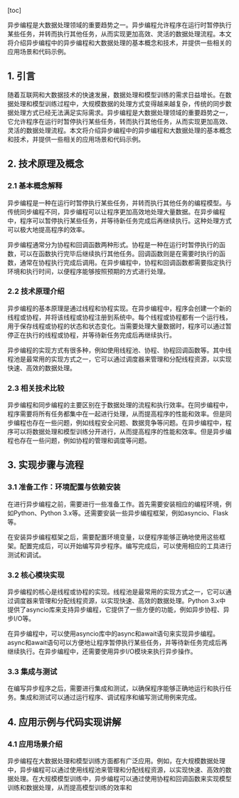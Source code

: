 
[toc]                    
                
                
异步编程是大数据处理领域的重要趋势之一。异步编程允许程序在运行时暂停执行某些任务，并转而执行其他任务，从而实现更加高效、灵活的数据处理流程。本文将介绍异步编程中的异步编程和大数据处理的基本概念和技术，并提供一些相关的应用场景和代码示例。

## 1. 引言

随着互联网和大数据技术的快速发展，数据处理和模型训练的需求日益增长。在数据处理和模型训练过程中，大规模数据的处理方式变得越来越复杂，传统的同步数据处理方式已经无法满足实际需求。异步编程是大数据处理领域的重要趋势之一，它允许程序在运行时暂停执行某些任务，转而执行其他任务，从而实现更加高效、灵活的数据处理流程。本文将介绍异步编程中的异步编程和大数据处理的基本概念和技术，并提供一些相关的应用场景和代码示例。

## 2. 技术原理及概念

### 2.1 基本概念解释

异步编程是一种在运行时暂停执行某些任务，并转而执行其他任务的编程模型。与传统同步编程不同，异步编程可以让程序更加高效地处理大量数据。在异步编程中，程序可以暂停执行某些任务，并等待新任务完成后再继续执行。这种处理方式可以极大地提高程序的效率。

异步编程通常分为协程和回调函数两种形式。协程是一种在运行时暂停执行的函数，可以在函数执行完毕后继续执行其他任务。回调函数则是在需要时执行的函数，通常在协程执行完成后调用。在异步编程中，协程和回调函数都需要指定执行环境和执行时间，以便程序能够按照预期的方式进行处理。

### 2.2 技术原理介绍

异步编程的基本原理是通过线程和协程实现。在异步编程中，程序会创建一个新的线程或协程，并将该线程或协程注册到系统中。每个线程或协程都有一个运行栈，用于保存线程或协程的状态和状态变化。当需要处理大量数据时，程序可以通过暂停正在执行的线程或协程，并等待新任务完成后再继续执行。

异步编程的实现方式有很多种，例如使用线程池、协程、协程回调函数等。其中线程池是最常用的实现方式之一，它可以通过调度器来管理和分配线程资源，以实现快速、高效的数据处理。

### 2.3 相关技术比较

异步编程和同步编程的主要区别在于数据处理的流程和执行效率。在同步编程中，程序需要将所有任务都集中在一起进行处理，从而提高程序的性能和效率。但是同步编程也存在一些问题，例如线程安全问题、数据竞争等问题。在异步编程中，程序可以将数据处理和模型训练分开进行，从而提高程序的性能和效率。但是异步编程也存在一些问题，例如协程的管理和调度等问题。

## 3. 实现步骤与流程

### 3.1 准备工作：环境配置与依赖安装

在进行异步编程之前，需要进行一些准备工作。首先需要安装相应的编程环境，例如Python、Python 3.x等。还需要安装一些异步编程框架，例如asyncio、Flask等。

在安装异步编程框架之后，需要配置环境变量，以便程序能够正确地使用这些框架。配置完成后，可以开始编写异步程序。编写完成后，可以使用相应的工具进行测试和调试。

### 3.2 核心模块实现

异步编程的核心是线程或协程的实现。线程池是最常用的实现方式之一，它可以通过调度器来管理和分配线程资源，以实现快速、高效的数据处理。Python 3.x中提供了asyncio库来支持异步编程，它提供了一些方便的功能，例如异步协程、异步I/O等。

在异步编程中，可以使用asyncio库中的async和await语句来实现异步编程。async和await语句可以方便地让程序暂停执行某些任务，并等待新任务完成后再继续执行。在异步编程中，还需要使用异步I/O模块来执行异步操作。

### 3.3 集成与测试

在编写异步程序之后，需要进行集成和测试，以确保程序能够正确地运行和执行任务。集成和测试可以通过运行程序、调试程序和编写测试用例来完成。

## 4. 应用示例与代码实现讲解

### 4.1 应用场景介绍

异步编程在大数据处理和模型训练方面都有广泛应用。例如，在大规模数据处理中，异步编程可以通过使用线程池来管理和分配线程资源，以实现快速、高效的数据处理。在大规模模型训练中，异步编程可以通过使用协程和回调函数来实现模型训练和数据处理，从而提高模型训练的效率和

